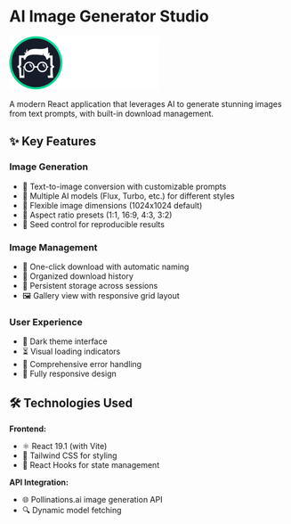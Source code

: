 # AI Image Generator Studio

![AI Studio Logo](/public/logo.svg)

A modern React application that leverages AI to generate stunning images from text prompts, with built-in download management.

## ✨ Key Features

### Image Generation

- 🎨 Text-to-image conversion with customizable prompts
- 🧩 Multiple AI models (Flux, Turbo, etc.) for different styles
- 📐 Flexible image dimensions (1024x1024 default)
- 🔄 Aspect ratio presets (1:1, 16:9, 4:3, 3:2)
- 🌱 Seed control for reproducible results

### Image Management

- 💾 One-click download with automatic naming
- 📁 Organized download history
- 🔄 Persistent storage across sessions
- 🖼️ Gallery view with responsive grid layout

### User Experience

- 🌙 Dark theme interface
- ⏳ Visual loading indicators
- 🚨 Comprehensive error handling
- 📱 Fully responsive design

## 🛠️ Technologies Used

**Frontend:**

- ⚛️ React 19.1 (with Vite)
- 🎨 Tailwind CSS for styling
- 🔄 React Hooks for state management

**API Integration:**

- 🌐 Pollinations.ai image generation API
- 🔍 Dynamic model fetching
